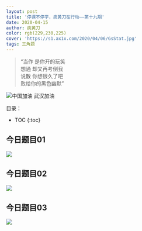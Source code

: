 ```yaml
---
layout: post
title: '停课不停学，痰黄刀在行动——第十九期'
date: 2020-04-15
author: 痰黄刀
color: rgb(229,230,225)
cover: 'https://s1.ax1x.com/2020/04/06/GsStat.jpg'
tags: 三角题
---
```


> “当作 是你开的玩笑<br/>想通 却又再考倒我<br/>说散 你想很久了吧<br/>败给你的黑色幽默”

<img src="https://s1.ax1x.com/2020/04/06/GsStat.jpg" alt="中国加油 武汉加油" border="0" />

目录：

* TOC
{:toc}

## 今日题目01

![](https://s1.ax1x.com/2020/04/17/JVnxGn.jpg)

## 今日题目02

![](https://s1.ax1x.com/2020/04/17/JVnvPs.jpg)

## 今日题目03

![](https://s1.ax1x.com/2020/04/17/JVnbqS.jpg)